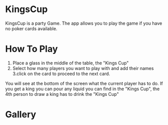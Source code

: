 # KingsCup
KingsCup is a party Game. The app allows you to play the game if you have no poker cards available.

# How To Play

1. Place a glass in the middle of the table, the "Kings Cup"
2. Select how many players you want to play with and add their names
3.click on the card to proceed to the next card.

You will see at the bottom of the screen what the current player has to do. 
If you get a king you can pour any liquid you can find in the "Kings Cup", the 4th person to draw a king has to drink the "Kings Cup"

# Gallery

